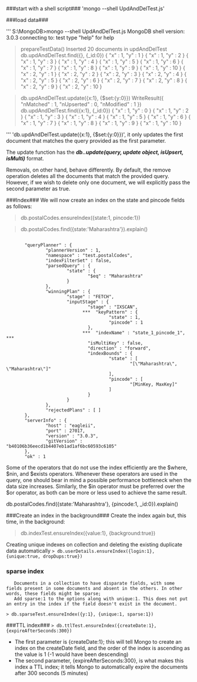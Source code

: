 
###start with a shell script###
'mongo --shell UpdAndDelTest.js'

###load data###

'''
S:\MongoDB>mongo --shell UpdAndDelTest.js
MongoDB shell version: 3.0.3
connecting to: test
type "help" for help
> prepareTestData()
Inserted 20 documents in updAndDelTest
> db.updAndDelTest.find({}, {_id:0})
{ "x" : 1, "y" : 1 }
{ "x" : 1, "y" : 2 }
{ "x" : 1, "y" : 3 }
{ "x" : 1, "y" : 4 }
{ "x" : 1, "y" : 5 }
{ "x" : 1, "y" : 6 }
{ "x" : 1, "y" : 7 }
{ "x" : 1, "y" : 8 }
{ "x" : 1, "y" : 9 }
{ "x" : 1, "y" : 10 }
{ "x" : 2, "y" : 1 }
{ "x" : 2, "y" : 2 }
{ "x" : 2, "y" : 3 }
{ "x" : 2, "y" : 4 }
{ "x" : 2, "y" : 5 }
{ "x" : 2, "y" : 6 }
{ "x" : 2, "y" : 7 }
{ "x" : 2, "y" : 8 }
{ "x" : 2, "y" : 9 }
{ "x" : 2, "y" : 10 }



> db.updAndDelTest.update({x:1}, {$set:{y:0}})
WriteResult({ "nMatched" : 1, "nUpserted" : 0, "nModified" : 1 })
> db.updAndDelTest.find({x:1}, {_id:0})
{ "x" : 1, "y" : 0 }
{ "x" : 1, "y" : 2 }
{ "x" : 1, "y" : 3 }
{ "x" : 1, "y" : 4 }
{ "x" : 1, "y" : 5 }
{ "x" : 1, "y" : 6 }
{ "x" : 1, "y" : 7 }
{ "x" : 1, "y" : 8 }
{ "x" : 1, "y" : 9 }
{ "x" : 1, "y" : 10 }
>
'''
'db.updAndDelTest.update({x:1}, {$set:{y:0}})', it only updates the first document that matches the query provided as the first parameter. 

The update function has the ***db.<collection name>.update(query, update object, isUpsert, isMulti)*** format.

Removals, on other hand, behave differently. By default, the remove operation deletes all the documents that match the provided query. However, if we wish to delete only one document, we will explicitly pass the second parameter as true.

###Index###
We will now create an index on the state and pincode fields as follows:
> db.postalCodes.ensureIndex({state:1, pincode:1})

> db.postalCodes.find({state:'Maharashtra'}).explain()

```

       "queryPlanner" : {
               "plannerVersion" : 1,
               "namespace" : "test.postalCodes",
               "indexFilterSet" : false,
               "parsedQuery" : {
                       "state" : {
                               "$eq" : "Maharashtra"
                       }
               },
               "winningPlan" : {
                       "stage" : "FETCH",
                       "inputStage" : {
                               "stage" : "IXSCAN",
                             ***  "keyPattern" : {
                                       "state" : 1,
                                       "pincode" : 1
                               },
                             ***  "indexName" : "state_1_pincode_1", ***
                               "isMultiKey" : false,
                               "direction" : "forward",
                               "indexBounds" : {
                                       "state" : [
                                               "[\"Maharashtra\", \"Maharashtra\"]"
                                       ],
                                       "pincode" : [
                                               "[MinKey, MaxKey]"
                                       ]
                               }
                       }
               },
               "rejectedPlans" : [ ]
       },
       "serverInfo" : {
               "host" : "eagleii",
               "port" : 27017,
               "version" : "3.0.3",
               "gitVersion" : "b40106b36eecd1b4407eb1ad1af6bc60593c6105"
       },
       "ok" : 1
```


Some of the operators that do not use the index efficiently are the $where, $nin, and $exists operators. 
Whenever these operators are used in the query, one should bear in mind a possible performance bottleneck when the data size increases. 
Similarly, the $in operator must be preferred over the $or operator, as both can be more or less used to achieve the same result.


db.postalCodes.find({state:'Maharashtra'}, {pincode:1, _id:0}).explain()

###Create an index in the background###
Create the index again but, this time, in the background:
> db.indexTest.ensureIndex({value:1}, {background:true})

Creating unique indexes on collection and deleting the existing duplicate data automatically
`> db.userDetails.ensureIndex({login:1}, {unique:true, dropDups:true})`


### sparse index ###
       Documents in a collection to have disparate fields, with some fields present in some documents and absent in the others. In other words, these fields might be sparse;
       Add sparse:1 to the options along with unique:1. This does not put an entry in the index if the field doesn't exist in the document. 
`> db.sparseTest.ensureIndex({y:1}, {unique:1, sparse:1})`


###TTL index###
`> db.ttlTest.ensureIndex({createDate:1}, {expireAfterSeconds:300})` 

* The first parameter is {createDate:1}; this will tell Mongo to create an index on the createDate field, and the order of the index is ascending as the value is 1 (-1 would have been descending)
* The second parameter, {expireAfterSeconds:300}, is what makes this index a TTL index; it tells Mongo to automatically expire the documents after 300 seconds (5 minutes)
